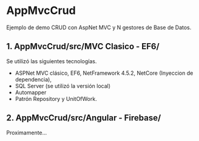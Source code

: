 # AppMvcCrud
Ejemplo de demo CRUD con AspNet MVC y N gestores de Base de Datos.


## 1. AppMvcCrud/src/MVC Clasico - EF6/
Se utilizó las siguientes tecnologías.
- ASPNet MVC clásico, EF6, NetFramework 4.5.2, NetCore (Inyeccion de dependencia), 
- SQL Server (se utilizó la versión local)
- Automapper
- Patrón Repository y UnitOfWork.

## 2. AppMvcCrud/src/Angular - Firebase/
Proximamente...
